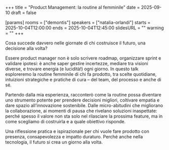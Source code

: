 +++
title = "Product Management: la routine al femminile"
date = 2025-09-10
draft = false

[params]
rooms = ["demontis"]
speakers = ["natalia-orlandi"]
starts = 2025-10-04T12:00:00
ends = 2025-10-04T12:45:00
slidesURL = ""
warning = ""
+++

Cosa succede davvero nelle giornate di chi costruisce il futuro, una decisione alla volta?

Essere product manager non è solo scrivere roadmap, organizzare sprint e validare ipotesi: è anche saper gestire incertezze, mediare tra visioni diverse, e trovare energia (e lucidità!) ogni giorno. In questo talk esploreremo la routine femminile di chi fa prodotto, tra scelte quotidiane, intuizioni strategiche e pratiche di cura – del team, del processo e anche di sé.

Partendo dalla mia esperienza, racconterò come la routine possa diventare uno strumento potente per prendere decisioni migliori, coltivare empatia e dare spazio all’innovazione sostenibile. Dalle micro-abitudini che migliorano la collaborazione, ai momenti di pausa che rivelano soluzioni inaspettate: perché spesso il valore non sta solo nel rilasciare la prossima feature, ma in come scegliamo di costruirla e a quale obiettivo risponde.

Una riflessione pratica e ispirazionale per chi vuole fare prodotto con presenza, consapevolezza e impatto duraturo.
Perché anche nella tecnologia, il futuro si crea un giorno alla volta.

